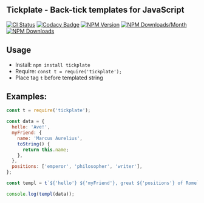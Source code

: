 ## Tickplate - Back-tick templates for JavaScript

[![CI Status](https://github.com/metarhia/tickplate/workflows/Testing%20CI/badge.svg)](https://github.com/metarhia/tickplate/actions?query=workflow%3A%22Testing+CI%22+branch%3Amaster)
[![Codacy Badge](https://api.codacy.com/project/badge/Grade/69719502402b43598ffac0fd35f2192c)](https://www.codacy.com/app/metarhia/tickplate)
[![NPM Version](https://badge.fury.io/js/tickplate.svg)](https://badge.fury.io/js/tickplate)
[![NPM Downloads/Month](https://img.shields.io/npm/dm/tickplate.svg)](https://www.npmjs.com/package/tickplate)
[![NPM Downloads](https://img.shields.io/npm/dt/tickplate.svg)](https://www.npmjs.com/package/tickplate)

## Usage

- Install: `npm install tickplate`
- Require: `const t = require('tickplate');`
- Place tag `t` before templated string

## Examples:

```js
const t = require('tickplate');

const data = {
  hello: 'Ave!',
  myFriend: {
    name: 'Marcus Aurelius',
    toString() {
      return this.name;
    },
  },
  positions: ['emperor', 'philosopher', 'writer'],
};

const templ = t`${'hello'} ${'myFriend'}, great ${'positions'} of Rome`;

console.log(templ(data));
```
